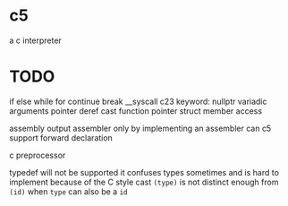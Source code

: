 # c5
a c interpreter

# TODO
if else
while for
continue break
__syscall
c23 keyword: nullptr
variadic arguments
pointer deref
cast
function pointer
struct
member access

assembly output
assembler
only by implementing an assembler can c5 support forward declaration

c preprocessor

typedef will not be supported
it confuses types sometimes
and is hard to implement because
of the C style cast `(type)` is not
distinct enough from `(id)` when
`type` can also be a `id`
